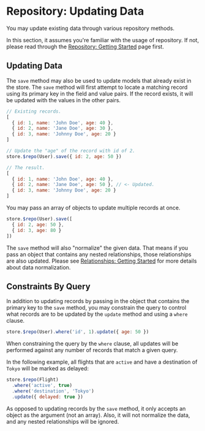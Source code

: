 # Repository: Updating Data

You may update existing data through various repository methods.

In this section, it assumes you're familiar with the usage of repository. If not, please read through the [Repository: Getting Started](./getting-started) page first.

## Updating Data

The `save` method may also be used to update models that already exist in the store. The `save` method will first attempt to locate a matching record using its primary key in the field and value pairs. If the record exists, it will be updated with the values in the other pairs.

```js
// Existing records.
[
  { id: 1, name: 'John Doe', age: 40 },
  { id: 2, name: 'Jane Doe', age: 30 },
  { id: 3, name: 'Johnny Doe', age: 20 }
]

// Update the "age" of the record with id of 2.
store.$repo(User).save({ id: 2, age: 50 })

// The result.
[
  { id: 1, name: 'John Doe', age: 40 },
  { id: 2, name: 'Jane Doe', age: 50 }, // <- Updated.
  { id: 3, name: 'Johnny Doe', age: 20 }
]
```

You may pass an array of objects to update multiple records at once.

```js
store.$repo(User).save([
  { id: 2, age: 50 },
  { id: 3, age: 80 }
])
```

The `save` method will also "normalize" the given data. That means if you pass an object that contains any nested relationships, those relationships are also updated. Please see [Relationships: Getting Started](../relationships/getting-started.md#inserting-relationships) for more details about data normalization.

## Constraints By Query

In addition to updating records by passing in the object that contains the primary key to the `save` method, you may constrain the query to control what records are to be updated by the `update` method and using a `where` clause.

```js
store.$repo(User).where('id', 1).update({ age: 50 })
```

When constraining the query by the `where` clause, all updates will be performed against any number of records that match a given query.

In the following example, all flights that are `active` and have a destination of `Tokyo` will be marked as delayed:

```js
store.$repo(Flight)
  .where('active', true)
  .where('destination', 'Tokyo')
  .update({ delayed: true })
```

As opposed to updating records by the `save` method, it only accepts an object as the argument (not an array). Also, it will not normalize the data, and any nested relationships will be ignored.
